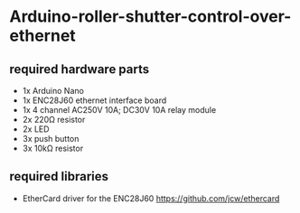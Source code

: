 # Arduino-roller-shutter-control-over-ethernet

## required hardware parts
* 1x Arduino Nano
* 1x ENC28J60 ethernet interface board 
* 1x 4 channel AC250V 10A; DC30V 10A relay module
* 2x 220Ω resistor
* 2x LED
* 3x push button
* 3x 10kΩ resistor

## required libraries
* EtherCard driver for the ENC28J60 https://github.com/jcw/ethercard
